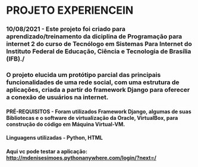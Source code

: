 # PROJETO EXPERIENCEIN
### 10/08/2021 - Este projeto foi criado para aprendizado/treinamento da diciplina de Programação para internet 2 do curso de Tecnólogo em Sistemas Para Internet do Instituto Federal de Educação, Ciência e Tecnologia de Brasília (IFB)./
### O projeto  elucida um protótipo parcial das principais funcionalidades de uma rede social, com uma estrutura de aplicações, criada a partir do framework Django para oferecer a conexão de usuários na internet.
#### PRÉ-REQUISITOS - Foram utilizados Framework Django, algumas de suas Bibliotecas e o software de virtualização da Oracle, VirtualBox, para construção do código em Máquina Virtual-VM.
#### Linguagens utilizadas - Python, HTML
#### Aqui vc pode testar a aplicação:  http://mdenisesimoes.pythonanywhere.com/login/?next=/